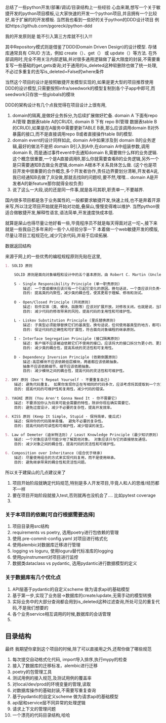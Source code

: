 总结了一些python开发/部署/调试/目录结构上一些经验
心血来潮,想写一个关于敏捷开发的python项目模板,让大家快速的开发一个python项目,并且拥有一个比较好,易于扩展的的开发模板.
当然我也看到一些好的关于python的DDD设计项目 例如https://github.com/pgorecki/python-ddd


我的开发原则是 能不引入第三方库就不引入!!!

其中Repository模式则是借鉴了DDD(Domain Driven Design)的设计模型. 存储库通常具有 CRUD 方法，例如 create（）、get（） 或 update（）等方法.
在外部调用时,完全不用关注内部逻辑,并对很多通用逻辑做了最大限度的封装,不需要重复写一些基础的get,gets查询;对于通用的is_deleted这种软删除也做了统一处理,不必过多重复的去写is_deleted=False的where条件

当然这个项目的设计是按照敏捷开发模型实现的,如果是更大型的项目推荐使用DDD的设计模型,只需要按照infra/seedwork的模型复制到各个子app中即可,而seedwork只存放一些globals的模块

DDD的架构设计有几个点我觉得在项目设计上很有用,
1. domain的隔离,是做好业务拆分,为后续扩展做好贮备.
domain A 下面有repo A(管理 数据表table A的CRUD), domain B 下有 repo B(管理 数据表table B的CRUD),如果是在A服务中需要更新TABLE B表,那么应该调用domain B对外暴露的接口,而不是直接调用repo B或者直接操作table B的模型.
2. domain event的设计同样如此, domain A中如果涉及到 domain B的业务逻辑,最好的做法不是把 domain B引入到A中,在domain A中组装参数,调用domain B, 而是通过事件event中去通知domain B,需要做什么样的业务逻辑. 这个概念很重要,一个是A直接调用B,那么你就需要查看B的业务逻辑,另外一个是只需要通知B去做业务逻辑,domain A根本不关系具体怎么做. (这个也是项目开发中很重要的合作概念,多个开发者协作,责任边界要划分清晰,开发者A说,我已经通知B去做了,B没做,那就去找B的问题呗,要不然,嘿嘿... domain A是开发者A的新feature那你就得全权负责)
3. 说了这么一大段,说的还是同一件事,就是各司其职,职责单一,不要越界.

国内很多项目都是急于业务属性的,一般都要求敏捷开发,快速上线,也不是奔着开源来写,所以注定项目开始就是开始对功能,叠屎山,慢慢变得难以维护.
当然python很适合做敏捷开发,解释性语言,语法简单,开发速度快成本低.

就算是屎山也得尽量让他好看一些,毕竟程序员不就是每天得面对这一坨~,接下来就是一些我自己多年来的一些个人经验分享一下
本着做一个web敏捷开发的模版,尽量让项目工程规范化,减少冗余代码,并易于后续拓展.


数据返回结构


来源于网上的一些优秀的编程规程原则先贴在这里,
```markdown
1. SOLID 原则

    SOLID 原则是面向对象编程和设计中的五个基本原则，由 Robert C. Martin (Uncle Bob) 提出。这些原则可以帮助我们创建更灵活、可维护和易于扩展的代码。
    
    S - Single Responsibility Principle (单一职责原则)
        描述: 一个类或模块应该只有一个引起它变化的原因。换句话说，一个类应该只负责一项职责。
        目的: 提高类的内聚性，减少类的耦合性，使其更易于理解、修改和测试。
    
    O - Open/Closed Principle (开闭原则)
        描述: 软件实体（类、模块、函数等）应该对扩展开放，对修改关闭。也就是说，当需要增加新功能时，应该通过扩展现有代码来实现，而不是修改现有代码。
        目的: 减少代码的修改带来的风险，提高代码的复用性和可维护性。

    L - Liskov Substitution Principle (里氏替换原则)
        描述: 子类型必须能够替换它们的基类型。换句话说，任何使用基类型的地方，都可以使用其子类型，而不会出现错误
        目的: 保证代码的正确性和可扩展性，符合面向对象编程的继承原则。
    
    I - Interface Segregation Principle (接口隔离原则)
        描述: 客户端不应该被迫依赖它们不使用的接口。应该将大的接口拆分为更小的、更具体的接口，客户端只需要依赖它们需要的接口。
        目的: 减少类的耦合性，提高系统的灵活性和可复用性。
    
    D - Dependency Inversion Principle (依赖倒置原则)
        描述:高层模块不应该依赖低层模块，两者都应该依赖抽象。
        抽象不应该依赖细节，细节应该依赖抽象。
        目的: 减少模块之间的耦合性，提高代码的灵活性和可维护性。

2. DRY 原则 (Don't Repeat Yourself - 不要重复自己)
    描述: 避免代码重复。 如果你发现你正在写相同的代码多次，应该考虑将其提取到一个方法或类中，并进行复用
    目的: 提高代码的可维护性和复用性，减少代码的错误。
   
3. YAGNI 原则 (You Aren't Gonna Need It - 你不需要它)
    描述: 不要添加你认为将来可能会需要的特性，除非你现在确实需要它。
    目的: 避免过度设计，减少不必要的复杂性，提高开发效率。
   
4. KISS 原则 (Keep It Simple, Stupid - 保持简单，傻瓜式)
    描述: 保持你的代码简单易懂。 避免不必要的复杂性。
    目的: 提高代码的可读性和可维护性，减少错误的发生。

5. Law of Demeter (迪米特法则) / Least Knowledge Principle (最少知识原则)
    描述: 一个对象应该尽可能少地了解其他对象。 对象应该只与它的直接朋友通信。
    目的: 减少对象之间的耦合性，提高代码的灵活性和可维护性。
   
6. Composition over Inheritance (组合优于继承)
    描述: 尽量使用组合的方式来实现代码复用，而不是使用继承。
    目的: 避免继承带来的耦合性和灵活性问题。

```


所以关于建屎山的几点建议来了
1. 项目开始阶段就确定代码规范,特别是多人开发项目,毕竟人和人的思维/经历都不一样
2. 要在项目开始阶段就接入test,否则就再也没机会了.... 比如pytest coverage
3. 


### 关于本项目的依赖[可自行根据需要选择]
1. 项目目录用src结构
2. requirements vs poetry, 选用poetry进行包依赖的管理
3. 使用.pre-commit-config.yaml 对项目进行格式化
4. 使用alembic对数据库迁移进行管理
5. logging vs loguru, 使用loguru替代标准库的logging
6. 使用pyinstrument对项目进行监控
7. 数据类dataclass vs pydantic, 选用pydantic进行数据模型的定义






### 关于数据库有几个优化点
1. API层基于pydantic的自定义scheme 做为请求api的基础模型
2. 基于第一步,实现了业务层->数据库的create/update,无需手动的模型转换
3. 实际业务中的大部分查询都会用到is_deleted这种过滤查询,所处可见的重复代码,不是我们想要的
4. 各个业务service相互调用的时候,数据库的会话管理
5. 


<!--  tree -I "__init__*" -->
## 目录结构



最终 我期望你拿到这个项目的时候,除了可以直接用之外,还帮你做了哪些规范
1. 每次提交自动格式化代码, import导入排序,执行mypy的检查
2. 接入了数据库的迁移标准，alembic进行迁移
3. poetry的包管理工具
4. 测试用例的接入规范,及测试用例的覆盖率
5. 对local/dev/prod的环境变量的管理,读取
6. 对数据库操作的基础封装,不需要写重复查询
7. 基于pydantic的自定义scheme 做为请求api的基础模型
8. api层和service层不同异常的处理逻辑
9. 请求上下文的管理问题
10. 一个漂亮的代码目录结构,哈哈

